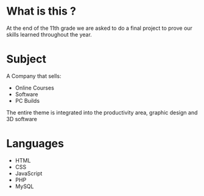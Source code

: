 # What is this ?
At the end of the 11th grade we are asked to do a final project to prove our skills learned throughout the year.

# Subject

A Company that sells:
 - Online Courses
 - Software
 - PC Builds

The entire theme is integrated into the productivity area, graphic design and 3D software

# Languages
- HTML
- CSS
- JavaScript
- PHP
- MySQL
